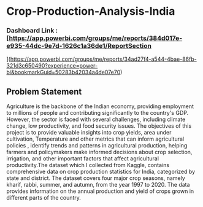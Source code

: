 # Crop-Production-Analysis-India

### Dashboard Link : [https://app.powerbi.com/groups/me/reports/384d017e-e935-44dc-9e7d-1626c1a36de1/ReportSection
](https://app.powerbi.com/groups/me/reports/34ad27f4-a544-4bae-86fb-321d3c650490?experience=power-bi&bookmarkGuid=50283b42034a4de07e70)
## Problem Statement

Agriculture is the backbone of the Indian economy, providing employment to millions of people and contributing significantly to the country's GDP. However, the sector is faced with several challenges, including climate change, low productivity, and food security issues. The objectives of this project is to provide valuable insights into crop yields, area under cultivation, Temperature and other metrics that can inform agricultural policies , identify trends and patterns in agricultural production, helping farmers and policymakers make informed decisions about crop selection, irrigation, and other important factors that affect agricultural productivity.The dataset which I collected from Kaggle, contains comprehensive data on crop production statistics for India, categorized by state and district. The dataset covers four major crop seasons, namely kharif, rabbi, summer, and autumn, from the year 1997 to 2020. The data provides information on the annual production and yield of crops grown in different parts of the country.



